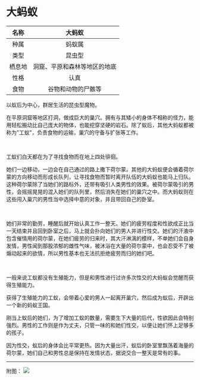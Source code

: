 # 大蚂蚁

|名称|大蚂蚁|
|:-:|:-:|
|种属|蚂蚁属|
|类型|昆虫型|
|栖息地|洞窟、平原和森林等地区的地底|
|性格|认真|
|食物|谷物和动物的尸骸等|

以蚁后为中心，群居生活的昆虫型魔物。

在平原洞窟等地区打洞，做成巨大的巢穴。拥有与其矮小的身体不相称的怪力，能用轻松搬动比自己庞大的物体，也能挖穿坚硬的岩石。除了蚁后，其他大蚂蚁都被称为"工蚁"，负责食物的运输，巢穴的守备与扩张等工作。

<br>

工蚁们白天都在为了寻找食物而在地上四处徘徊。

她们一边移动，一边会在自己通过的路上撒下荷尔蒙。其他的大蚂蚁便会循着荷尔蒙的方向移动而形成长队列，让寻找食物而暂时离开队伍的大蚂蚁也能马上归队。这种荷尔蒙除了当她们的路标外，还带有吸引人类男性的效果。被荷尔蒙吸引的男性，会摇摇晃晃的混入她们的队列里，然后消失在她们的巢穴之中。而大蚂蚁则在这些闯入巢穴的男性当中选择中意的对象，并且带回自己的卧室。

<br>

她们非常的勤劳，睡醒后就开始认真工作一整天。她们的疲劳程度和性欲成正比当一天结束并且回到卧室之后，马上就会扑向她们的男人并进行性交。她们的汗液中包含催情用的荷尔蒙，在她们疲劳的归来时，其大汗淋漓的模样，不单她们会自身发情，男性闻到那股浓郁的雌性气味，被沐浴在大量的荷尔蒙中，也会忍受不了被煽动起来的欲情，所以男性基本也无法抗拒绝疲劳而归的她们吧。

<br>

一般来说工蚁都没有生殖能力，但是和男性进行过许多次性交的大蚂蚁会觉醒而获得生殖能力。

获得了生殖能力的工蚁，会带着心爱的男人一起离开巢穴，然后成为蚁后，开辟出一个新的蚂蚁王国。

刚当上蚁后的她们，为了增加工蚁的数量，需要生下大量的后代，性欲因此会特别强烈。男性的工作则是作为丈夫，只管一味的和她们性交，以便让她们怀上足够多的孩子。

因为性交，蚁后的身体会比平常更热。因为大量出汗，蚁后的卧室里飘荡着海量的荷尔蒙，她们自己和男性总是保持在发情状态，据说交合一整天是常有的事。

---

附图： ![](img/魔物娘图鉴I/80-81大蚂蚁.jpg)
